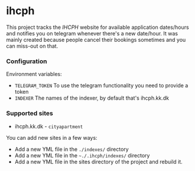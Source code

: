 # ihcph
This project tracks the *IHCPH* website for available application dates/hours and notifies you on telegram whenever there's a new date/hour.
It was mainly created because people cancel their bookings sometimes and you can miss-out on that.

### Configuration

Environment variables:
- `TELEGRAM_TOKEN` To use the telegram functionality you need to provide a token
- `INDEXER` The names of the indexer, by default that's ihcph.kk.dk

### Supported sites  
- ihcph.kk.dk - `cityapartment`
  
You can add new sites in a few ways:
- Add a new YML file in the `./indexes/` directory
- Add a new YML file in the `~./.ihcph/indexes/` directory
- Add a new YML file in the sites directory of the project and rebuild it.

